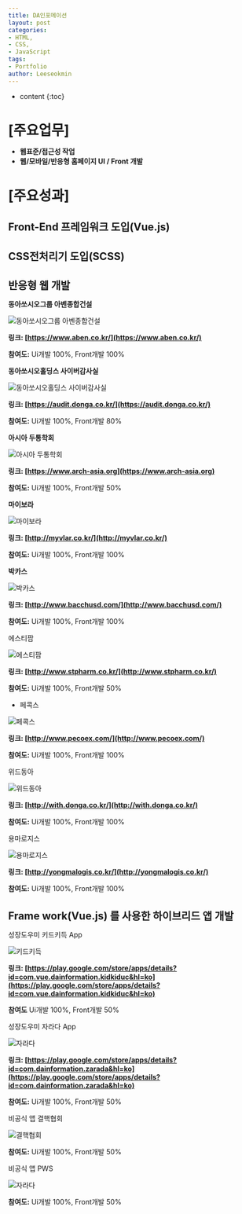 ```yaml
---
title: DA인포메이션
layout: post
categories:
- HTML,
- CSS,
- JavaScript
tags:
- Portfolio
author: Leeseokmin
---
```


* content
{:toc}
# [주요업무]
* **웹표준/접근성 작업**
* **웹/모바일/반응형 홈페이지 UI / Front 개발**

# [주요성과]
## Front-End 프레임워크 도입(Vue.js)
## CSS전처리기 도입(SCSS)
## 반응형 웹 개발
**동아쏘시오그룹 아벤종합건설**

![동아쏘시오그룹 아벤종합건설](/assets/images/portfolio/da-aben.jpg)

**링크: [https://www.aben.co.kr/](https://www.aben.co.kr/)**

**참여도:**
Ui개발 100%, Front개발 100%

**동아쏘시오홀딩스 사이버감사실**

![동아쏘시오홀딩스 사이버감사실](/assets/images/portfolio/da-audit.jpg)

**링크: [https://audit.donga.co.kr/](https://audit.donga.co.kr/)**

**참여도:**
Ui개발 100%, Front개발 80%

**아시아 두통학회**

![아시아 두통학회](/assets/images/portfolio/da-arch.jpg)

**링크: [https://www.arch-asia.org](https://www.arch-asia.org)**

**참여도:**
Ui개발 100%, Front개발 50%

**마이보라**

![마이보라](/assets/images/portfolio/da-myvlar.jpg)

**링크: [http://myvlar.co.kr/](http://myvlar.co.kr/)**

**참여도:**
Ui개발 100%, Front개발 100%

**박카스**

![박카스](/assets/images/portfolio/da-bacc.jpg)

**링크: [http://www.bacchusd.com/](http://www.bacchusd.com/)**

**참여도:**
Ui개발 100%, 
Front개발 100%

에스티팜

![에스티팜](/assets/images/portfolio/da-stpharm.jpg)

**링크: [http://www.stpharm.co.kr/](http://www.stpharm.co.kr/)**

**참여도:**
Ui개발 100%, Front개발 50%

- 페콕스

![페콕스](/assets/images/portfolio/da-pecoex.jpg)

**링크: [http://www.pecoex.com/](http://www.pecoex.com/)**

**참여도:**
Ui개발 100%, Front개발 100%

위드동아

![위드동아](/assets/images/portfolio/da-width.jpg)

**링크: [http://with.donga.co.kr/](http://with.donga.co.kr/)**

**참여도:**
Ui개발 100%, Front개발 100%

용마로지스

![용마로지스](/assets/images/portfolio/da-yongma.jpg)

**링크: [http://yongmalogis.co.kr/](http://yongmalogis.co.kr/)**

**참여도:**
Ui개발 100%, Front개발 100%

## Frame work(Vue.js) 를 사용한 하이브리드 앱 개발

성장도우미 키드키득 App

![키드키득](/assets/images/portfolio/da-zarada.jpg)

**링크: [https://play.google.com/store/apps/details?id=com.vue.dainformation.kidkiduc&hl=ko](https://play.google.com/store/apps/details?id=com.vue.dainformation.kidkiduc&hl=ko)**

**참여도**
Ui개발 100%, Front개발 50%

성장도우미 자라다 App

![자라다](/assets/images/portfolio/da-kidkids.jpg)

**링크: [https://play.google.com/store/apps/details?id=com.dainformation.zarada&hl=ko](https://play.google.com/store/apps/details?id=com.dainformation.zarada&hl=ko)**

**참여도:**
Ui개발 100%, Front개발 50%

비공식 앱 결핵협회

![결핵협회](/assets/images/portfolio/da-knta.jpg)

**참여도:**
Ui개발 100%, Front개발 50%

비공식 앱 PWS

![자라다](/assets/images/portfolio/da-pws.jpg)

**참여도:**
Ui개발 100%, Front개발 50%

<style>*{margin:0;padding:0}img{max-width:100%}</style>
